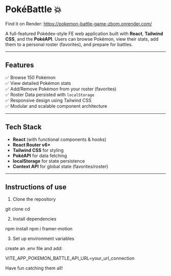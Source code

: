 # PokéBattle 💥

Find it on Render: https://pokemon-battle-game-zbom.onrender.com/

A full-featured Pokédex-style FE web application built with **React**, **Tailwind CSS**, and the **PokéAPI**. Users can browse Pokémon, view their stats, add them to a personal roster (favorites), and prepare for battles.

---

## Features

✅ Browse 150 Pokémon  
✅ View detailed Pokémon stats  
✅ Add/Remove Pokémon from your roster (favorites)  
✅ Roster Data persisted with `localStorage`  
✅ Responsive design using Tailwind CSS  
✅ Modular and scalable component architecture

---

## Tech Stack

- **React** (with functional components & hooks)
- **React Router v6+**
- **Tailwind CSS** for styling
- **PokéAPI** for data fetching
- **localStorage** for state persistence
- **Context API** for global state (favorites/roster)

---

## Instructions of use

1. Clone the repository

git clone <repo-url>
cd <repo-folder>

2. Install dependencies

npm install
npm i framer-motion

3. Set up environment variables

create an .env file and add:

VITE_APP_POKEMON_BATTLE_API_URL=your_url_connection

Have fun catching them all!
